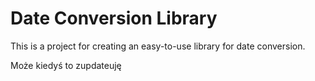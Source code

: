# Date Conversion Library
This is a project for creating an easy-to-use library for date conversion.

Może kiedyś to zupdateuję
